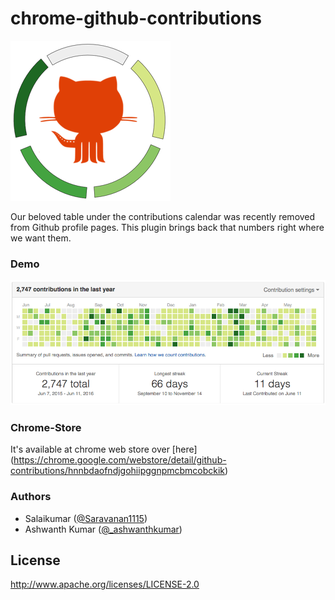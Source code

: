 # chrome-github-contributions

[![Github Contributions Table](https://raw.githubusercontent.com/salaikumar/chrome-github-contributions/master/icons/icon256.png)](https://chrome.google.com/webstore/detail/github-contributions/hnnbdaofndjgohiipggnpmcbmcobckik)

Our beloved table under the contributions calendar was recently removed from Github profile pages. This plugin brings back that numbers right where we want them.

### Demo
[![Github Contributions Table](https://raw.githubusercontent.com/salaikumar/chrome-github-contributions/master/docs/demo.png)](https://chrome.google.com/webstore/detail/github-contributions/hnnbdaofndjgohiipggnpmcbmcobckik)


### Chrome-Store
It's available at chrome web store over [here] (https://chrome.google.com/webstore/detail/github-contributions/hnnbdaofndjgohiipggnpmcbmcobckik)

### Authors
- Salaikumar ([@Saravanan1115](https://twitter.com/Saravanan1115))
- Ashwanth Kumar ([@_ashwanthkumar](https://twitter.com/_ashwanthkumar))

## License
http://www.apache.org/licenses/LICENSE-2.0
